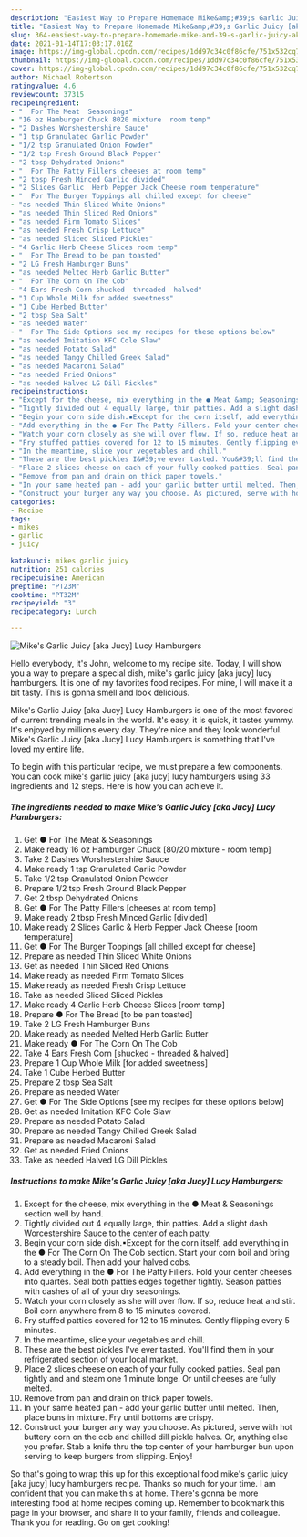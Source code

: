 ```yaml
---
description: "Easiest Way to Prepare Homemade Mike&amp;#39;s Garlic Juicy [aka Jucy] Lucy Hamburgers"
title: "Easiest Way to Prepare Homemade Mike&amp;#39;s Garlic Juicy [aka Jucy] Lucy Hamburgers"
slug: 364-easiest-way-to-prepare-homemade-mike-and-39-s-garlic-juicy-aka-jucy-lucy-hamburgers
date: 2021-01-14T17:03:17.010Z
image: https://img-global.cpcdn.com/recipes/1dd97c34c0f86cfe/751x532cq70/mikes-garlic-juicy-aka-jucy-lucy-hamburgers-recipe-main-photo.jpg
thumbnail: https://img-global.cpcdn.com/recipes/1dd97c34c0f86cfe/751x532cq70/mikes-garlic-juicy-aka-jucy-lucy-hamburgers-recipe-main-photo.jpg
cover: https://img-global.cpcdn.com/recipes/1dd97c34c0f86cfe/751x532cq70/mikes-garlic-juicy-aka-jucy-lucy-hamburgers-recipe-main-photo.jpg
author: Michael Robertson
ratingvalue: 4.6
reviewcount: 37315
recipeingredient:
- "  For The Meat  Seasonings"
- "16 oz Hamburger Chuck 8020 mixture  room temp"
- "2 Dashes Worshestershire Sauce"
- "1 tsp Granulated Garlic Powder"
- "1/2 tsp Granulated Onion Powder"
- "1/2 tsp Fresh Ground Black Pepper"
- "2 tbsp Dehydrated Onions"
- "  For The Patty Fillers cheeses at room temp"
- "2 tbsp Fresh Minced Garlic divided"
- "2 Slices Garlic  Herb Pepper Jack Cheese room temperature"
- "  For The Burger Toppings all chilled except for cheese"
- "as needed Thin Sliced White Onions"
- "as needed Thin Sliced Red Onions"
- "as needed Firm Tomato Slices"
- "as needed Fresh Crisp Lettuce"
- "as needed Sliced Sliced Pickles"
- "4 Garlic Herb Cheese Slices room temp"
- "  For The Bread to be pan toasted"
- "2 LG Fresh Hamburger Buns"
- "as needed Melted Herb Garlic Butter"
- "  For The Corn On The Cob"
- "4 Ears Fresh Corn shucked  threaded  halved"
- "1 Cup Whole Milk for added sweetness"
- "1 Cube Herbed Butter"
- "2 tbsp Sea Salt"
- "as needed Water"
- "  For The Side Options see my recipes for these options below"
- "as needed Imitation KFC Cole Slaw"
- "as needed Potato Salad"
- "as needed Tangy Chilled Greek Salad"
- "as needed Macaroni Salad"
- "as needed Fried Onions"
- "as needed Halved LG Dill Pickles"
recipeinstructions:
- "Except for the cheese, mix everything in the ● Meat &amp; Seasonings section well by hand."
- "Tightly divided out 4 equally large, thin patties. Add a slight dash Worcestershire Sauce to the center of each patty."
- "Begin your corn side dish.▪Except for the corn itself, add everything in the ● For The Corn On The Cob section. Start your corn boil and bring to a steady boil. Then add your halved cobs."
- "Add everything in the ● For The Patty Fillers. Fold your center cheeses into quartes. Seal both patties edges together tightly. Season patties with dashes of all of your dry seasonings."
- "Watch your corn closely as she will over flow. If so, reduce heat and stir. Boil corn anywhere from 8 to 15 minutes covered."
- "Fry stuffed patties covered for 12 to 15 minutes. Gently flipping every 5 minutes."
- "In the meantime, slice your vegetables and chill."
- "These are the best pickles I&#39;ve ever tasted. You&#39;ll find them in your refrigerated section of your local market."
- "Place 2 slices cheese on each of your fully cooked patties. Seal pan tightly and and steam one 1 minute longe. Or until cheeses are fully melted."
- "Remove from pan and drain on thick paper towels."
- "In your same heated pan - add your garlic butter until melted. Then, place buns in mixture. Fry until bottoms are crispy."
- "Construct your burger any way you choose. As pictured, serve with hot buttery corn on the cob and chilled dill pickle halves. Or, anything else you prefer. Stab a knife thru the top center of your hamburger bun upon serving to keep burgers from slipping. Enjoy!"
categories:
- Recipe
tags:
- mikes
- garlic
- juicy

katakunci: mikes garlic juicy 
nutrition: 251 calories
recipecuisine: American
preptime: "PT23M"
cooktime: "PT32M"
recipeyield: "3"
recipecategory: Lunch

---
```



![Mike&#39;s Garlic Juicy [aka Jucy] Lucy Hamburgers](https://img-global.cpcdn.com/recipes/1dd97c34c0f86cfe/751x532cq70/mikes-garlic-juicy-aka-jucy-lucy-hamburgers-recipe-main-photo.jpg)

Hello everybody, it's John, welcome to my recipe site. Today, I will show you a way to prepare a special dish, mike&#39;s garlic juicy [aka jucy] lucy hamburgers. It is one of my favorites food recipes. For mine, I will make it a bit tasty. This is gonna smell and look delicious.



Mike&#39;s Garlic Juicy [aka Jucy] Lucy Hamburgers is one of the most favored of current trending meals in the world. It's easy, it is quick, it tastes yummy. It's enjoyed by millions every day. They're nice and they look wonderful. Mike&#39;s Garlic Juicy [aka Jucy] Lucy Hamburgers is something that I've loved my entire life.


To begin with this particular recipe, we must prepare a few components. You can cook mike&#39;s garlic juicy [aka jucy] lucy hamburgers using 33 ingredients and 12 steps. Here is how you can achieve it.

<!--inarticleads1-->

##### The ingredients needed to make Mike&#39;s Garlic Juicy [aka Jucy] Lucy Hamburgers:

1. Get  ● For The Meat &amp; Seasonings
1. Make ready 16 oz Hamburger Chuck [80/20 mixture - room temp]
1. Take 2 Dashes Worshestershire Sauce
1. Make ready 1 tsp Granulated Garlic Powder
1. Take 1/2 tsp Granulated Onion Powder
1. Prepare 1/2 tsp Fresh Ground Black Pepper
1. Get 2 tbsp Dehydrated Onions
1. Get  ● For The Patty Fillers [cheeses at room temp]
1. Make ready 2 tbsp Fresh Minced Garlic [divided]
1. Make ready 2 Slices Garlic &amp; Herb Pepper Jack Cheese [room temperature]
1. Get  ● For The Burger Toppings [all chilled except for cheese]
1. Prepare as needed Thin Sliced White Onions
1. Get as needed Thin Sliced Red Onions
1. Make ready as needed Firm Tomato Slices
1. Make ready as needed Fresh Crisp Lettuce
1. Take as needed Sliced Sliced Pickles
1. Make ready 4 Garlic Herb Cheese Slices [room temp]
1. Prepare  ● For The Bread [to be pan toasted]
1. Take 2 LG Fresh Hamburger Buns
1. Make ready as needed Melted Herb Garlic Butter
1. Make ready  ● For The Corn On The Cob
1. Take 4 Ears Fresh Corn [shucked - threaded &amp; halved]
1. Prepare 1 Cup Whole Milk [for added sweetness]
1. Take 1 Cube Herbed Butter
1. Prepare 2 tbsp Sea Salt
1. Prepare as needed Water
1. Get  ● For The Side Options [see my recipes for these options below]
1. Get as needed Imitation KFC Cole Slaw
1. Prepare as needed Potato Salad
1. Prepare as needed Tangy Chilled Greek Salad
1. Prepare as needed Macaroni Salad
1. Get as needed Fried Onions
1. Take as needed Halved LG Dill Pickles




<!--inarticleads2-->

##### Instructions to make Mike&#39;s Garlic Juicy [aka Jucy] Lucy Hamburgers:

1. Except for the cheese, mix everything in the ● Meat &amp; Seasonings section well by hand.
1. Tightly divided out 4 equally large, thin patties. Add a slight dash Worcestershire Sauce to the center of each patty.
1. Begin your corn side dish.▪Except for the corn itself, add everything in the ● For The Corn On The Cob section. Start your corn boil and bring to a steady boil. Then add your halved cobs.
1. Add everything in the ● For The Patty Fillers. Fold your center cheeses into quartes. Seal both patties edges together tightly. Season patties with dashes of all of your dry seasonings.
1. Watch your corn closely as she will over flow. If so, reduce heat and stir. Boil corn anywhere from 8 to 15 minutes covered.
1. Fry stuffed patties covered for 12 to 15 minutes. Gently flipping every 5 minutes.
1. In the meantime, slice your vegetables and chill.
1. These are the best pickles I&#39;ve ever tasted. You&#39;ll find them in your refrigerated section of your local market.
1. Place 2 slices cheese on each of your fully cooked patties. Seal pan tightly and and steam one 1 minute longe. Or until cheeses are fully melted.
1. Remove from pan and drain on thick paper towels.
1. In your same heated pan - add your garlic butter until melted. Then, place buns in mixture. Fry until bottoms are crispy.
1. Construct your burger any way you choose. As pictured, serve with hot buttery corn on the cob and chilled dill pickle halves. Or, anything else you prefer. Stab a knife thru the top center of your hamburger bun upon serving to keep burgers from slipping. Enjoy!




So that's going to wrap this up for this exceptional food mike&#39;s garlic juicy [aka jucy] lucy hamburgers recipe. Thanks so much for your time. I am confident that you can make this at home. There's gonna be more interesting food at home recipes coming up. Remember to bookmark this page in your browser, and share it to your family, friends and colleague. Thank you for reading. Go on get cooking!
